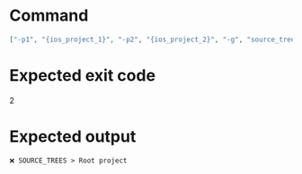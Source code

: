 # Command
```json
["-p1", "{ios_project_1}", "-p2", "{ios_project_2}", "-g", "source_trees", "-t", "Project", "-f", "console"]
```

# Expected exit code
2

# Expected output
```
❌ SOURCE_TREES > Root project


```
